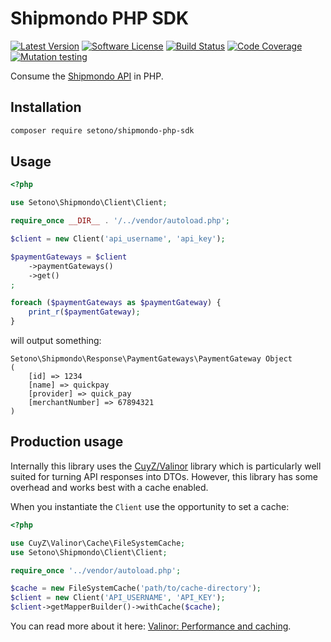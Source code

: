 # Shipmondo PHP SDK

[![Latest Version][ico-version]][link-packagist]
[![Software License][ico-license]](LICENSE)
[![Build Status][ico-github-actions]][link-github-actions]
[![Code Coverage][ico-code-coverage]][link-code-coverage]
[![Mutation testing][ico-infection]][link-infection]

Consume the [Shipmondo API](https://app.shipmondo.com/api/public/v3/specification#/) in PHP.

## Installation

```bash
composer require setono/shipmondo-php-sdk
```

## Usage

```php
<?php

use Setono\Shipmondo\Client\Client;

require_once __DIR__ . '/../vendor/autoload.php';

$client = new Client('api_username', 'api_key');

$paymentGateways = $client
    ->paymentGateways()
    ->get()
;

foreach ($paymentGateways as $paymentGateway) {
    print_r($paymentGateway);
}
```

will output something:

```text
Setono\Shipmondo\Response\PaymentGateways\PaymentGateway Object
(
    [id] => 1234
    [name] => quickpay
    [provider] => quick_pay
    [merchantNumber] => 67894321
)
```

## Production usage

Internally this library uses the [CuyZ/Valinor](https://github.com/CuyZ/Valinor) library which is particularly well suited
for turning API responses into DTOs. However, this library has some overhead and works best with a cache enabled.

When you instantiate the `Client` use the opportunity to set a cache:

```php
<?php

use CuyZ\Valinor\Cache\FileSystemCache;
use Setono\Shipmondo\Client\Client;

require_once '../vendor/autoload.php';

$cache = new FileSystemCache('path/to/cache-directory');
$client = new Client('API_USERNAME', 'API_KEY');
$client->getMapperBuilder()->withCache($cache);
```

You can read more about it here: [Valinor: Performance and caching](https://valinor.cuyz.io/1.3/other/performance-and-caching/).

[ico-version]: https://poser.pugx.org/setono/shipmondo-php-sdk/v/stable
[ico-license]: https://poser.pugx.org/setono/shipmondo-php-sdk/license
[ico-github-actions]: https://github.com/Setono/shipmondo-php-sdk/workflows/build/badge.svg
[ico-code-coverage]: https://codecov.io/gh/Setono/shipmondo-php-sdk/branch/master/graph/badge.svg
[ico-infection]: https://img.shields.io/endpoint?style=flat&url=https%3A%2F%2Fbadge-api.stryker-mutator.io%2Fgithub.com%2FSetono%2Fshipmondo-php-sdk%2Fmaster

[link-packagist]: https://packagist.org/packages/setono/shipmondo-php-sdk
[link-github-actions]: https://github.com/Setono/shipmondo-php-sdk/actions
[link-code-coverage]: https://codecov.io/gh/Setono/shipmondo-php-sdk
[link-infection]: https://dashboard.stryker-mutator.io/reports/github.com/Setono/shipmondo-php-sdk/master
